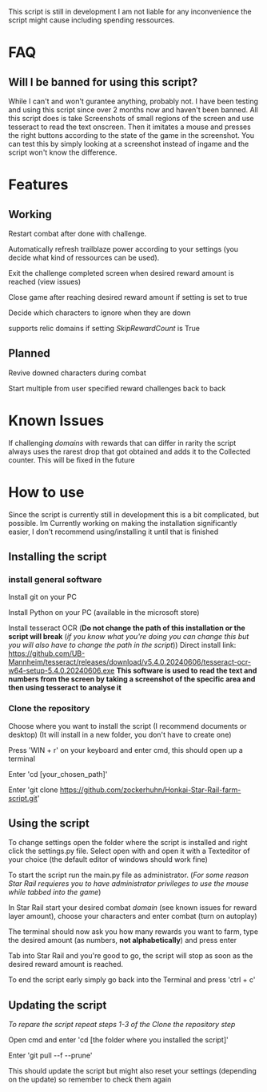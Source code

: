 This script is still in development
I am not liable for any inconvenience the script might cause including spending ressources.

# FAQ 

## Will I be banned for using this script?
While I can't and won't gurantee anything, probably not. I have been testing and using this script since over 2 months now and haven't been banned. All this script does is take Screenshots of small regions of the screen and use tesseract to read the text onscreen. Then it imitates a mouse and presses the right buttons according to the state of the game in the screenshot. You can test this by simply looking at a screenshot instead of ingame and the script won't know the difference.

# Features

## Working
Restart combat after done with challenge.

Automatically refresh trailblaze power according to your settings (you decide what kind of ressources can be used).

Exit the challenge completed screen when desired reward amount is reached (view issues)

Close game after reaching desired reward amount if setting is set to true

Decide which characters to ignore when they are down

supports relic domains if setting _SkipRewardCount_ is True

## Planned
Revive downed characters during combat

Start multiple from user specified reward challenges back to back

# Known Issues
If challenging _domains_ with rewards that can differ in rarity the script always uses the rarest drop that got obtained and adds it to the Collected counter. This will be fixed in the future

# How to use
Since the script is currently still in development this is a bit complicated, but possible. Im Currently working on making the installation significantly easier, I don't recommend using/installing it until that is finished 

## Installing the script

### install general software
Install git on your PC

Install Python on your PC (available in the microsoft store)

Install tesseract OCR (__Do not change the path of this installation or the script will break__ (_if you know what you're doing you can change this but you will also have to change the path in the script_))
Direct install link: https://github.com/UB-Mannheim/tesseract/releases/download/v5.4.0.20240606/tesseract-ocr-w64-setup-5.4.0.20240606.exe
__This software is used to read the text and numbers from the screen by taking a screenshot of the specific area and then using tesseract to analyse it__

### Clone the repository
Choose where you want to install the script (I recommend documents or desktop) (It will install in a new folder, you don't have to create one)

Press 'WIN + r' on your keyboard and enter cmd, this should open up a terminal

Enter 'cd [your_chosen_path]'

Enter 'git clone https://github.com/zockerhuhn/Honkai-Star-Rail-farm-script.git'

## Using the script
To change settings open the folder where the script is installed and right click the settings.py file. Select open with and open it with a Texteditor of your choice (the default editor of windows should work fine)

To start the script run the main.py file as administrator. (_For some reason Star Rail requieres you to have administrator privileges to use the mouse while tabbed into the game_)

In Star Rail start your desired combat _domain_ (see known issues for reward layer amount), choose your characters and enter combat (turn on autoplay)

The terminal should now ask you how many rewards you want to farm, type the desired amount (as numbers, __not alphabetically__) and press enter

Tab into Star Rail and you're good to go, the script will stop as soon as the desired reward amount is reached.

To end the script early simply go back into the Terminal and press 'ctrl + c'

## Updating the script
_To repare the script repeat steps 1-3 of the _Clone the repository_ step_

Open cmd and enter 'cd [the folder where you installed the script]'

Enter 'git pull --f --prune'

This should update the script but might also reset your settings (depending on the update) so remember to check them again
